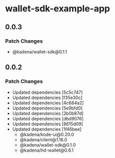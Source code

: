 # wallet-sdk-example-app

## 0.0.3

### Patch Changes

- @kadena/wallet-sdk\@0.1.1

## 0.0.2

### Patch Changes

- Updated dependencies \[5c5c747]
- Updated dependencies \[f35e30c]
- Updated dependencies \[4c684a2]
- Updated dependencies \[5e9bfd0]
- Updated dependencies \[2b0b87d]
- Updated dependencies \[dbd9076]
- Updated dependencies \[8615d09]
- Updated dependencies \[1f46bee]
  - @kadena/kode-ui\@0.20.0
  - @kadena/client\@1.16.0
  - @kadena/wallet-sdk\@0.1.0
  - @kadena/hd-wallet\@0.6.1

